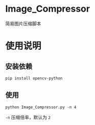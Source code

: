 # Image_Compressor
简易图片压缩脚本
# 使用说明
## 安装依赖
```
pip install opencv-python
```
## 使用
```
python Image_Compressor.py -n 4
```
`-n` 压缩倍率，默认为 `2` 
